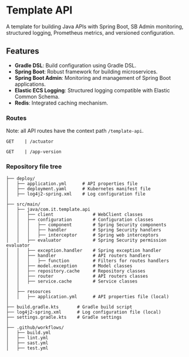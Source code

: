 # Template API

A template for building Java APIs with Spring Boot, SB Admin monitoring, structured logging, Prometheus metrics, and
versioned configuration.

## Features

- **Gradle DSL**: Build configuration using Gradle DSL.
- **Spring Boot**: Robust framework for building microservices.
- **Spring Boot Admin**: Monitoring and management of Spring Boot applications.
- **Elastic ECS Logging**: Structured logging compatible with Elastic Common Schema.
- **Redis**: Integrated caching mechanism.

### Routes

Note: all API routes have the context path `/template-api`.

```
GET    | /actuator

GET    | /app-version
```

### Repository file tree

```
├── deploy/
│   ├── application.yml      # API properties file
│   ├── deployment.yaml      # Kubernetes manifest file
│   ├── log4j2-spring.xml    # Log configuration file
│
├── src/main/
│   ├── java/com.it.template.api
│   │   ├── client               # WebClient classes
│   │   ├── configuration        # Configuration classes
│   │   │   ├── component        # Spring Security components
│   │   │   ├── handler          # Spring Security handlers
│   │   │   ├── interceptor      # Spring web interceptors
│   │   ├── evaluator            # Spring Security permission evaluator
│   │   ├── exception.handler    # Spring exception handler
│   │   ├── handler              # API routers handlers
│   │   │   ├── function         # Filters for routes handlers
│   │   ├── model.exception      # Model classes
│   │   ├── repository.cache     # Repository classes
│   │   ├── router               # API routers classes
│   │   ├── service.cache        # Service classes
│   │
│   ├── resources
│   │   ├── application.yml      # API properties file (local)
│
├── build.gradle.kts       # Gradle build script
├── log4j2-spring.xml      # Log configuration file (local)
├── settings.gradle.kts    # Gradle settings
│
├── .github/workflows/
│   ├── build.yml
│   ├── lint.yml
│   ├── sast.yml
│   ├── test.yml
```
